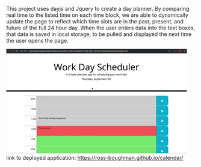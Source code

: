 This project uses dayjs and Jquery to create a day planner. By comparing real time to the listed time on each time block, we are able to dynamically update the page to reflect which time slots are in the past, present, and future of the full 24 hour day. When the user enters data into the text boxes, that data is saved in local storage, to be pulled and displayed the next time the user opens the page.

![A user clicks on slots on the color-coded calendar and edits the events.](./Assets/05-third-party-apis-homework-demo.gif)
link to deployed application:
https://ross-boughman.github.io/calendar/
